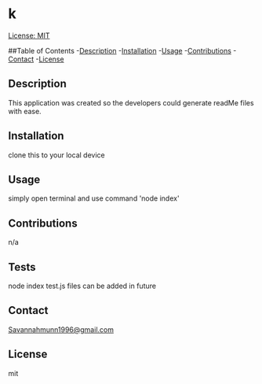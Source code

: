 # k
  [License: MIT](https://img.shields.io/badge/License-MIT-yellow.svg)
  
  ##Table of Contents
  -[Description](#Description)
  -[Installation](#Installation)
  -[Usage](#Usage)
  -[Contributions](#Contributions)
  -[Contact](#Contact)
  -[License](#License)

  ## Description
  This application was created so the developers could generate readMe files with ease.
  
  ## Installation
  clone this to your local device

  ## Usage
 simply open terminal and use command 'node index'

  ## Contributions
  n/a

  ## Tests
  node index
  test.js files can be added in future

  ## Contact
  Savannahmunn1996@gmail.com

  ## License
  mit

